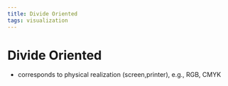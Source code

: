 ```yaml
---
title: Divide Oriented
tags: visualization
---
```


# Divide Oriented
- corresponds to physical realization (screen,printer), e.g., RGB, CMYK
































































